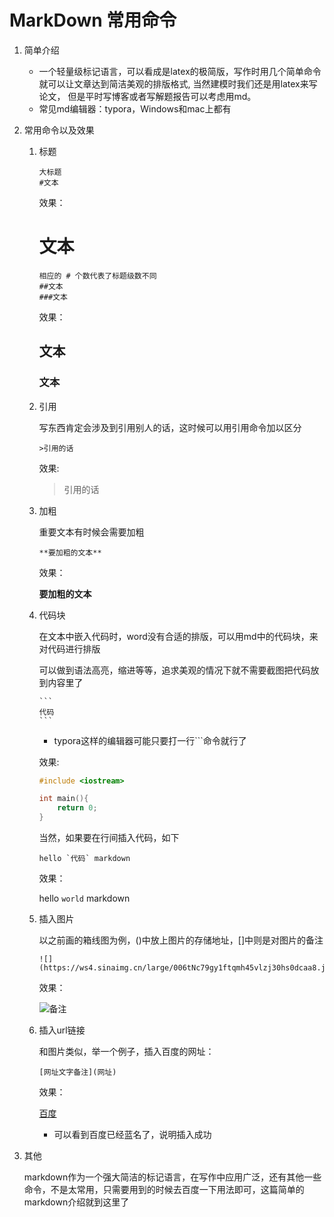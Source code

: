 # MarkDown 常用命令

1. 简单介绍

   - 一个轻量级标记语言，可以看成是latex的极简版，写作时用几个简单命令就可以让文章达到简洁美观的排版格式, 当然建模时我们还是用latex来写论文， 但是平时写博客或者写解题报告可以考虑用md。
   - 常见md编辑器：typora，Windows和mac上都有

2. 常用命令以及效果

   1. 标题

      ```
      大标题
      #文本		
      ```

      效果：

      # 文本

      ```
      相应的 # 个数代表了标题级数不同
      ##文本	
      ###文本
      ```

      效果：

      ## 文本

      ### 文本

      

   2. 引用

      写东西肯定会涉及到引用别人的话，这时候可以用引用命令加以区分

      ```
      >引用的话
      ```

      效果:

      > 引用的话

   3. 加粗

      重要文本有时候会需要加粗

      ```
      **要加粗的文本**
      ```

      效果：

      **要加粗的文本**

   4. 代码块

      在文本中嵌入代码时，word没有合适的排版，可以用md中的代码块，来对代码进行排版

      可以做到语法高亮，缩进等等，追求美观的情况下就不需要截图把代码放到内容里了

      ```
      ​```
      代码
      ​```
      ```

      - typora这样的编辑器可能只要打一行```命令就行了

      效果:

      ```c++
      #include <iostream>
      
      int main(){
          return 0;
      }
      ```

      当然，如果要在行间插入代码，如下

      ```
      hello `代码` markdown
      ```

      效果：

      hello `world` markdown

   5. 插入图片

      以之前画的箱线图为例，()中放上图片的存储地址，[]中则是对图片的备注

      ```
      ![](https://ws4.sinaimg.cn/large/006tNc79gy1ftqmh45vlzj30hs0dcaa8.jpg)
      ```

      效果：

      ![备注](https://ws4.sinaimg.cn/large/006tNc79gy1ftqmh45vlzj30hs0dcaa8.jpg)

   6. 插入url链接

      和图片类似，举一个例子，插入百度的网址：

      ```
      [网址文字备注](网址)
      ```

      效果：

      [百度](https://www.baidu.com)

      - 可以看到百度已经蓝名了，说明插入成功

3. 其他

   markdown作为一个强大简洁的标记语言，在写作中应用广泛，还有其他一些命令，不是太常用，只需要用到的时候去百度一下用法即可，这篇简单的markdown介绍就到这里了